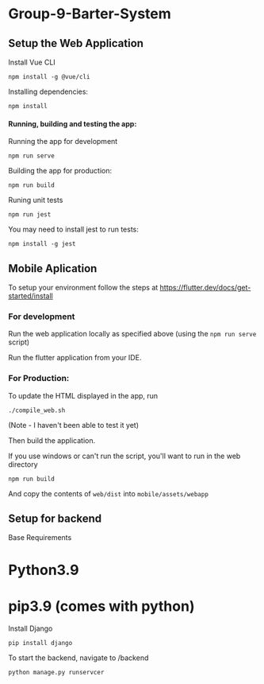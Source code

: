 # Group-9-Barter-System

## Setup the Web Application

Install Vue CLI

```
npm install -g @vue/cli
```

Installing dependencies:

```
npm install
```

#### Running, building and testing the app:

Running the app for development

```
npm run serve
```

Building the app for production:

```
npm run build
```

Runing unit tests

```
npm run jest
```

You may need to install jest to run tests:

```
npm install -g jest
```

## Mobile Aplication

To setup your environment follow the steps at https://flutter.dev/docs/get-started/install

### For development
Run the web application locally as specified above (using the `npm run serve` script)

Run the flutter application from your IDE.

### For Production:

To update the HTML displayed in the app, run

```
./compile_web.sh
```
(Note - I haven't been able to test it yet)

Then build the application.


If you use windows or can't run the script, you'll want to run in the web directory
```
npm run build
```

And copy the contents of `web/dist` into `mobile/assets/webapp`

## Setup for backend
Base Requirements
# Python3.9
# pip3.9 (comes with python)

Install Django

```pip install django```

To start the backend, navigate to /backend 

```python manage.py runservcer```